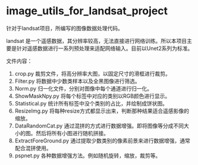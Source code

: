 # image_utils_for_landsat_project
针对于landsat项目，所编写的图像数据处理代码。

landsat 是一个遥感数据，其分辨率较高，无法直接进行网络训练。所以本项目主要是针对遥感数据进行一系列预处理来适配网络输入。目前以Unet2系列为标准。

文件内容：
1. crop.py  裁剪文件，将高分辨率大图，以固定尺寸的滑框进行裁剪。
2. Filter.py 将数据中少数类样本以及全黑图像进行筛选。
3. Norm.py 归一化文件，分别对图像中每个通道进行归一化。
4. ShowMaskNpy.py 将每个标签中对应的类别以RGB颜色进行显示。
5. Statistical.py 统计所有标签中没个类别的占比，并绘制成饼状图。
6. ResizeImg.py 将每种resize方式都显示出来，判断那种结果适合遥感影像的缩放。
7. DataRandomCat.py 通过混拼的方式进行数据增强。即将图像等分成不同大小的图。然后将所有小图进行随机拼接。
8. ExtractForeGround.py 通过提取少数类别的像素前景来进行数据增强，通常配合混拼使用。
9. pspnet.py 各种数据增强方法。例如随机旋转，缩放，裁剪等。

